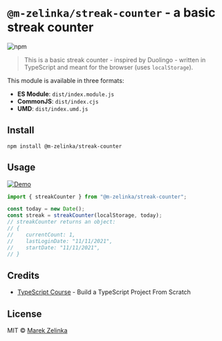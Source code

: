 # `@m-zelinka/streak-counter` - a basic streak counter

![npm](https://img.shields.io/npm/v/@m-zelinka/streak-counter)

> This is a basic streak counter - inspired by Duolingo - written in TypeScript and meant for the browser (uses `localStorage`).

This module is available in three formats:

- **ES Module**: `dist/index.module.js`
- **CommonJS**: `dist/index.cjs`
- **UMD**: `dist/index.umd.js`

## Install

```
npm install @m-zelinka/streak-counter
```

## Usage

[![Demo](https://codesandbox.io/static/img/play-codesandbox.svg)](https://codesandbox.io/p/sandbox/streak-counter-demo-8d27ww?file=%2Fsrc%2FApp.tsx%3A2%2C23)

```ts
import { streakCounter } from "@m-zelinka/streak-counter";

const today = new Date();
const streak = streakCounter(localStorage, today);
// streakCounter returns an object:
// {
//    currentCount: 1,
//    lastLoginDate: "11/11/2021",
//    startDate: "11/11/2021",
// }
```

## Credits

- [TypeScript Course](https://www.typescriptcourse.com/tutorials/build-a-typescript-project-from-scratch/) - Build a TypeScript Project From Scratch

## License

MIT © [Marek Zelinka](mailto:mzelinka17@gmail.com)

